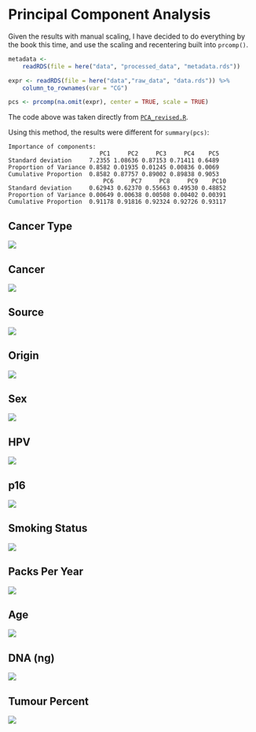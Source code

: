 # Principal Component Analysis

Given the results with manual scaling, I have decided to do everything by the book this time, and use the scaling and recentering built into `prcomp()`.

```r
metadata <-
    readRDS(file = here("data", "processed_data", "metadata.rds"))

expr <- readRDS(file = here("data","raw_data", "data.rds")) %>%
    column_to_rownames(var = "CG")

pcs <- prcomp(na.omit(expr), center = TRUE, scale = TRUE)
```

The code above was taken directly from [`PCA_revised.R`](https://github.com/STAT540-UBC/Repo_team_The-Splice-Girls_W2020/blob/master/src/PCA_revised.R).

Using this method, the results were different for `summary(pcs)`:

```
Importance of components:
                          PC1     PC2     PC3     PC4    PC5
Standard deviation     7.2355 1.08636 0.87153 0.71411 0.6489
Proportion of Variance 0.8582 0.01935 0.01245 0.00836 0.0069
Cumulative Proportion  0.8582 0.87757 0.89002 0.89838 0.9053
                           PC6     PC7     PC8     PC9    PC10
Standard deviation     0.62943 0.62370 0.55663 0.49530 0.48852
Proportion of Variance 0.00649 0.00638 0.00508 0.00402 0.00391
Cumulative Proportion  0.91178 0.91816 0.92324 0.92726 0.93117

```

## Cancer Type
![](images/PCA_cancer_type.png)

## Cancer
![](images/PCA_cancer.png)

## Source
![](images/PCA_source.png)

## Origin
![](images/PCA_origin.png)

## Sex
![](images/PCA_sex.png)

## HPV
![](images/PCA_hpv.png)

## p16
![](images/PCA_p16.png)

## Smoking Status
![](images/PCA_smoking_status.png)

## Packs Per Year
![](images/PCA_packs_per_year.png)

## Age
![](images/PCA_age.png)

## DNA (ng)
![](images/PCA_dna_ng.png)

## Tumour Percent
![](images/PCA_tumour_percent.png)

